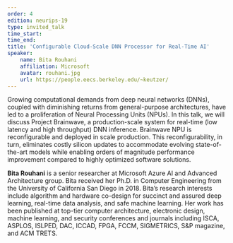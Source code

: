 ```yaml
---
order: 4
edition: neurips-19
type: invited_talk
time_start:
time_end:
title: 'Configurable Cloud-Scale DNN Processor for Real-Time AI'
speaker:
    name: Bita Rouhani
    affiliation: Microsoft
    avatar: rouhani.jpg
    url: https://people.eecs.berkeley.edu/~keutzer/
---
```

Growing computational demands from deep neural networks (DNNs), coupled with diminishing returns from general-purpose architectures, have led to a proliferation of Neural Processing Units (NPUs). In this talk, we will discuss Project Brainwave, a production-scale system for real-time (low latency and high throughput) DNN inference. Brainwave NPU is reconfigurable and deployed in scale production. This reconfigurability, in turn, eliminates costly silicon updates to accommodate evolving state-of-the-art models while enabling orders of magnitude performance improvement compared to highly optimized software solutions.

**Bita Rouhani** is a senior researcher at Microsoft Azure AI and Advanced Architecture group. Bita received her Ph.D. in Computer Engineering from the University of California San Diego in 2018. Bita’s research interests include algorithm and hardware co-design for succinct and assured deep learning, real-time data analysis, and safe machine learning. Her work has been published at top-tier computer architecture, electronic design, machine learning, and security conferences and journals including ISCA, ASPLOS, ISLPED, DAC, ICCAD, FPGA, FCCM, SIGMETRICS, S&P magazine, and ACM TRETS.